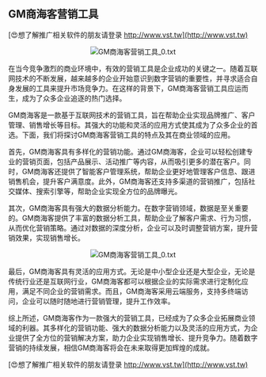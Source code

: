 ## **GM商海客营销工具**

[😍想了解推广相关软件的朋友请登录 http://www.vst.tw](http://www.vst.tw)

 <center><img src="https://vst.tw/MP4/tuiguang/png/2.png" alt="GM商海客营销工具_0.txt"></center>

在当今竞争激烈的商业环境中，有效的营销工具是企业成功的关键之一。随着互联网技术的不断发展，越来越多的企业开始意识到数字营销的重要性，并寻求适合自身发展的工具来提升市场竞争力。在这样的背景下，GM商海客营销工具应运而生，成为了众多企业追逐的热门选择。

GM商海客是一款基于互联网技术的营销工具，旨在帮助企业实现品牌推广、客户管理、销售增长等目标。其强大的功能和灵活的应用方式使其成为了众多企业的首选。下面，我们将探讨GM商海客营销工具的特点及其在商业领域的应用。

首先，GM商海客具有多样化的营销功能。通过GM商海客，企业可以轻松创建专业的营销页面，包括产品展示、活动推广等内容，从而吸引更多的潜在客户。同时，GM商海客还提供了智能客户管理系统，帮助企业更好地管理客户信息、跟进销售机会，提升客户满意度。此外，GM商海客还支持多渠道的营销推广，包括社交媒体、搜索引擎等，帮助企业实现全方位的品牌曝光。

其次，GM商海客具有强大的数据分析能力。在数字营销领域，数据是至关重要的。GM商海客提供了丰富的数据分析工具，帮助企业了解客户需求、行为习惯，从而优化营销策略。通过对数据的深度分析，企业可以及时调整营销方案，提升营销效果，实现销售增长。

 <center><img src="https://vst.tw/MP4/tuiguang/png/2.png" alt="GM商海客营销工具_0.txt"></center>

最后，GM商海客具有灵活的应用方式。无论是中小型企业还是大型企业，无论是传统行业还是互联网行业，GM商海客都可以根据企业的实际需求进行定制化应用，满足不同企业的营销需求。而且，GM商海客采用云端服务，支持多终端访问，企业可以随时随地进行营销管理，提升工作效率。

综上所述，GM商海客作为一款强大的营销工具，已经成为了众多企业拓展商业领域的利器。其多样化的营销功能、强大的数据分析能力以及灵活的应用方式，为企业提供了全方位的营销解决方案，助力企业实现销售增长、提升竞争力。随着数字营销的持续发展，相信GM商海客将会在未来取得更加辉煌的成就。

[😍想了解推广相关软件的朋友请登录 http://www.vst.tw](http://www.vst.tw)



